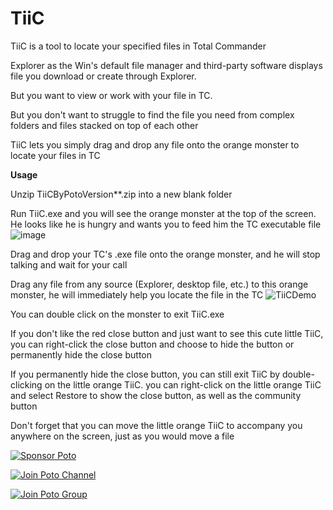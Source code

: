 # TiiC
TiiC is a tool to locate your specified files in Total Commander

Explorer as the Win's default file manager and third-party software displays file you download or create  through Explorer.

But you want to view or work with your file in TC.

But you don't want to struggle to find the file you need from complex folders and files stacked on top of each other

TiiC lets you simply drag and drop any file onto the orange monster to locate your files in TC

**Usage**

Unzip TiiCByPotoVersion**.zip into a new blank folder

Run TiiC.exe and you will see the orange monster at the top of the screen. He looks like he is hungry and wants you to feed him the TC executable file
![image](https://user-images.githubusercontent.com/59009389/211223901-22bbfa01-d203-4d21-9feb-401eb46c2c18.png)

Drag and drop your TC's .exe file onto the orange monster, and he will stop talking and wait for your call

Drag any file from any source (Explorer, desktop file, etc.) to this orange monster, he will immediately help you locate the file in the TC
![TiiCDemo](https://user-images.githubusercontent.com/59009389/211224354-8019d4e2-f82f-4c1f-a6ad-0c9b25c29710.gif)


You can double click on the monster to exit TiiC.exe

If you don't like the red close button and just want to see this cute little TiiC, you can right-click the close button and choose to hide the button or permanently hide the close button

If you permanently hide the close button, you can still exit TiiC by double-clicking on the little orange TiiC. you can right-click on the little orange TiiC and select Restore to show the close button, as well as the community button

Don't forget that you can move the little orange TiiC to accompany you anywhere on the screen, just as you would move a file

<a href="https://ko-fi.com/ispoto" target="blank"><img border="0" src="https://user-images.githubusercontent.com/59009389/209853872-e562f173-651c-4442-8db5-57cf5b3d0d1e.png" alt="Sponsor Poto" title="Sponsor Poto"></a>

<a href="https://t.me/PotoChannel" target="blank"><img border="0" src="https://user-images.githubusercontent.com/59009389/211224811-c4136f39-edd3-4ffe-8f40-e23c9d0943a1.png" alt="Join Poto Channel" title="Join Poto Channel"></a>

<a href="https://t.me/PotoGroup" target="blank"><img border="0" src="https://user-images.githubusercontent.com/59009389/211224807-c6a00315-83da-41fe-a000-2463f7718be9.png" alt="Join Poto Group" title="Join Poto Group"></a>

<script src='https://storage.ko-fi.com/cdn/scripts/overlay-widget.js'></script>
<script>
  kofiWidgetOverlay.draw('ispoto', {
    'type': 'floating-chat',
    'floating-chat.donateButton.text': 'Sponsor Poto',
    'floating-chat.donateButton.background-color': '#00b9fe',
    'floating-chat.donateButton.text-color': '#fff'
  });
</script>




